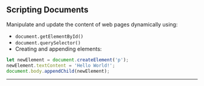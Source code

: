## Scripting Documents
Manipulate and update the content of web pages dynamically using:
- `document.getElementById()`
- `document.querySelector()`
- Creating and appending elements:

```javascript
let newElement = document.createElement('p');
newElement.textContent = 'Hello World!';
document.body.appendChild(newElement);
```

---